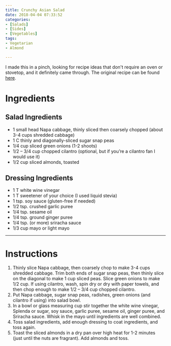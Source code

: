 ```yaml
---
title: Crunchy Asian Salad
date: 2018-04-04 07:33:52
categories:
- [Salads]
- [Sides]
- [Vegetables]
tags:
- Vegetarian
- Almond

---
```


I made this in a pinch, looking for recipe ideas that don't require an oven or stovetop, and it definitely came through. The original recipe can be found [here](https://kalynskitchen.com/recipe-for-crunchy-napa-cabbage-asian/).

<!--more-->

# Ingredients

## Salad Ingredients

- 1 small head Napa cabbage, thinly sliced then coarsely chopped (about 3-4 cups shredded cabbage)
- 1 C thinly and diagonally-sliced sugar snap peas
- 1/4 cup sliced green onions (1-2 shoots)
- 1/2 – 3/4 cup chopped cilantro (optional, but if you’re a cilantro fan I would use it)
- 1/2 cup sliced almonds, toasted

## Dressing Ingredients

- 1 T white wine vinegar
- 1 T sweetener of your choice (I used liquid stevia)
- 1 tsp. soy sauce (gluten-free if needed)
- 1/2 tsp. crushed garlic puree
- 1/4 tsp. sesame oil
- 1/4 tsp. ground ginger puree
- 1/4 tsp. (or more) sriracha sauce
- 1/3 cup mayo or light mayo

------

# Instructions

1. Thinly slice Napa cabbage, then coarsely chop to make 3-4 cups shredded cabbage. Trim both ends of sugar snap peas, then thinly slice on the diagonal to make 1 cup sliced peas. Slice green onions to make 1/2 cup.  If using cilantro, wash, spin dry or dry with paper towels, and then chop enough to make 1/2 – 3/4 cup chopped cilantro.  
2. Put Napa cabbage, sugar snap peas, radishes, green onions (and cilantro if using) into salad bowl.
3. In a bowl or glass measuring cup stir together the white wine vinegar, Splenda or sugar, soy sauce, garlic puree, sesame oil, ginger puree, and Sriracha sauce.  Whisk in the mayo until ingredients are well combined.
4. Toss salad ingredients, add enough dressing to coat ingredients, and toss again. 
5. Toast the sliced almonds in a dry pan over high heat for 1-2 minutes (just until the nuts are fragrant).  Add almonds and toss. 
